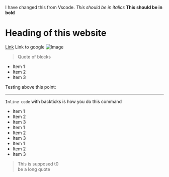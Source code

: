 I have changed this from Vscode.
*This should be in italics*
**This should be in bold**

# Heading of this website
[Link](http://google.com)
Link to google
![Image](http://url/a.png)
> Quote of blocks

* Item 1
* Item 2
* Item 3

Testing above this point:

--- 

`Inline code` with backticks is how you do this command


* Item 1
* Item 2
* Item 3
* Item 1
* Item 2
* Item 3
* Item 1
* Item 2
* Item 3

> This
> is supposed t0\
> be a long 
> quote
